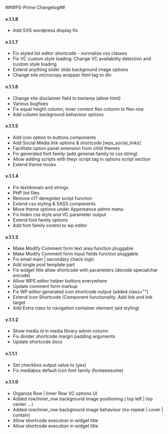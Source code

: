 ##WPS-Prime Changelog##
#### v.1.1.8
* Add SVG wordpress display fix

#### v.1.1.7
* Fix styled list editor shortcode - normalize css classes
* Fix VC custom style loading. Change VC availability detection and custom style loading
* Extend anything slider slide background image options
* Change site microcopy wrapper html tag to div

#### v.1.1.6
* Change site disclaimer field to textarea (allow html)
* Various bugfixes
* Fix equal height column, inner content flex-column to flex-row
* Add column background behaviour options

#### v.1.1.5
* Add icon option to buttons components
* Add Social Media link options & shortcode [wps_social_links]
* Facilitate option panel extension from child themes
* Fix generated font family (add genenal-family to css string)
* Allow adding scripts with theyr script tag in options script section
* Extend theme hooks

#### v.1.1.4
* Fix textdomain and strings
* PHP lint files
* Remove cf7 deregister script function
* Extend css styling & SASS components
* Move theme options under Appereance admin menu
* Fix hiden css style and VC parameter output
* Extend font family options
* Add font family control to wp editor

#### v.1.1.3
* Make Modify Comment form text area function pluggable
* Make Modify Comment form input fields function pluggable
* Fix email main | secondary check logic
* Add single post template part
* Fix widget title allow shortcode with parameters (decode specialchar encode)
* Allow WPS editor helper buttons everywhere
* Update comment form markup
* Fix WP editor generated icon shortcode output (added class="")
* Extend Icon Shortcode /Component functionality. Add link and link target
* Add Extra class to navigation container element (aid styling)

#### v.1.1.2
* Show media id in media library admin column 
* Fix divider shortcode margin padding arguments
* Update shortcode docs

#### v.1.1.1
* Set checkbox output value to (yes) 
* Fix mediabox default icon font family (fontawesome)

#### v.1.1.0
* Organize Row | Inner Row VC options UI
* Added row/inner_row background image positioning ( top left | top center ...)
* Added row/inner_row background image behaviour (no-repeat | cover | contain)
* Allow shortcode execution in widget title
* Allow shortcode execution in widget title